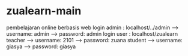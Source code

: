 # zualearn-main
pembelajaran online berbasis web 
login admin : localhost/../admin
--> username: admin
--> password: admin
login user : localhost/zualearn
teacher
--> username: 2101
--> password: zuana
student
--> username: giasya
--> password: giasya
